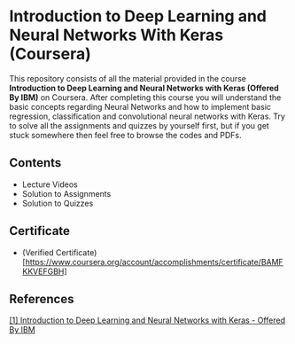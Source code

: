 # Introduction to Deep Learning and Neural Networks With Keras (Coursera)

This repository consists of all the material provided in the course __Introduction to Deep Learning and Neural Networks with Keras (Offered By IBM)__ on Coursera. After completing this course you will understand the basic concepts regarding Neural Networks and how to implement basic regression, classification and convolutional neural networks with Keras. Try to solve all the assignments and quizzes by yourself first, but if you get stuck somewhere then feel free to browse the codes and PDFs.

## Contents
- Lecture Videos
- Solution to Assignments
- Solution to Quizzes

## Certificate
- (Verified Certificate)[https://www.coursera.org/account/accomplishments/certificate/BAMFKKVEFGBH]

## References 
[[1] Introduction to Deep Learning and Neural Networks with Keras - Offered By IBM](https://www.coursera.org/learn/introduction-to-deep-learning-with-keras)



